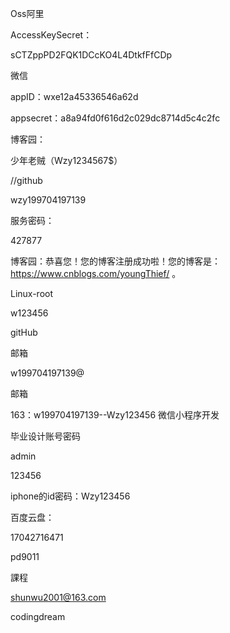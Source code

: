 Oss阿里

AccessKeySecret：

sCTZppPD2FQK1DCcKO4L4DtkfFfCDp



微信

appID：wxe12a45336546a62d

appsecret：a8a94fd0f616d2c029dc8714d5c4c2fc







博客园：

少年老贼（Wzy1234567$）

//github

wzy199704197139

服务密码：

427877

博客园：恭喜您！您的博客注册成功啦！您的博客是：https://www.cnblogs.com/youngThief/ 。



Linux-root

w123456



gitHub

邮箱

w199704197139@



邮箱

163：w199704197139--Wzy123456           微信小程序开发



毕业设计账号密码

admin

123456



iphone的id密码：Wzy123456





百度云盘：

17042716471

pd9011



課程

shunwu2001@163.com

codingdream